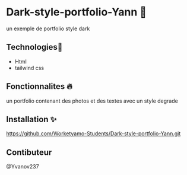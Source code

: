 # Dark-style-portfolio-Yann 📝  
 un exemple de portfolio style dark
## Technologies🚀  
  * Html
* tailwind css
  
## Fonctionnalites 🔥  
  un portfolio contenant des photos et des textes avec un style degrade
      
  ## Installation ✨ 
https://github.com/Worketyamo-Students/Dark-style-portfolio-Yann.git
 
  ## Contibuteur
  @Yvanov237
